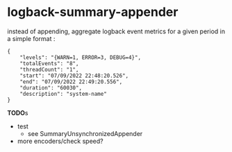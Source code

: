 # logback-summary-appender

instead of appending, aggregate logback event metrics for a given period in a simple format :

    {
        "levels": "{WARN=1, ERROR=3, DEBUG=4}",
        "totalEvents": "8",
        "threadCount": "1",
        "start": "07/09/2022 22:48:20.526",
        "end": "07/09/2022 22:49:20.556",
        "duration": "60030",
        "description": "system-name"
    }

**TODO**s
- test 
  - see SummaryUnsynchronizedAppender
- more encoders/check speed?  

